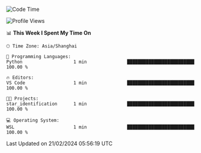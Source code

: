 <!--START_SECTION:waka-->
![Code Time](http://img.shields.io/badge/Code%20Time-1%2C514%20hrs%2023%20mins-blue)

![Profile Views](http://img.shields.io/badge/Profile%20Views-0-blue)

📊 **This Week I Spent My Time On** 

```text
🕑︎ Time Zone: Asia/Shanghai

💬 Programming Languages: 
Python                   1 min               █████████████████████████   100.00 % 

🔥 Editors: 
VS Code                  1 min               █████████████████████████   100.00 % 

🐱‍💻 Projects: 
star_identification      1 min               █████████████████████████   100.00 % 

💻 Operating System: 
WSL                      1 min               █████████████████████████   100.00 % 
```


 Last Updated on 21/02/2024 05:56:19 UTC
<!--END_SECTION:waka-->